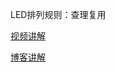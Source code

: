 LED排列规则：查理复用

[视频讲解](https://www.bilibili.com/video/BV1XZ4y1K7ck/)

[博客讲解](https://blog.csdn.net/m0_38106923/article/details/83242204?ops_request_misc=%257B%2522request%255Fid%2522%253A%2522163569523316780261936544%2522%252C%2522scm%2522%253A%252220140713.130102334.pc%255Fall.%2522%257D&request_id=163569523316780261936544&biz_id=0&utm_medium=distribute.pc_search_result.none-task-blog-2~all~first_rank_ecpm_v1~hot_rank-2-83242204.first_rank_v2_pc_rank_v29&utm_term=%E6%9F%A5%E7%90%86%E5%A4%8D%E7%94%A8&spm=1018.2226.3001.4187)

